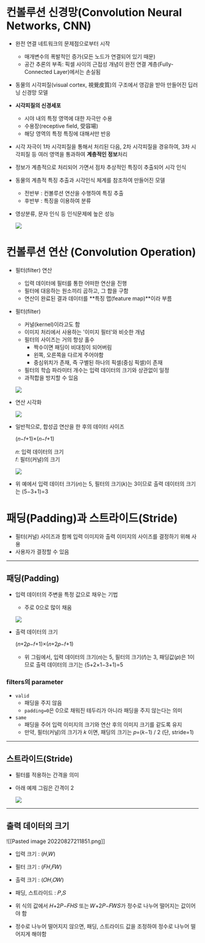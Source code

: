 # 컨볼루션 신경망(Convolution Neural Networks, CNN)

-   완전 연결 네트워크의 문제점으로부터 시작
    -   매개변수의 폭발적인 증가(모든 노드가 연결되어 있기 때문)
    -   공간 추론의 부족: 픽셀 사이의 근접성 개념이 완전 연결 계층(Fully-Connected Layer)에서는 손실됨
-   동물의 시각피질(visual cortex, 視覺皮質)의 구조에서 영감을 받아 만들어진 딥러닝 신경망 모델
    
-   __시각피질의 신경세포__
    
    -   시야 내의 특정 영역에 대한 자극만 수용
    -   수용장(receptive field, 受容場)
    -   해당 영역의 특정 특징에 대해서만 반응
-   시각 자극이 1차 시각피질을 통해서 처리된 다음, 2차 시각피질을 경유하여, 3차 시각피질 등 여러 영역을 통과하여 **계층적인 정보**처리
    
-   정보가 계층적으로 처리되어 가면서 점차 추상적인 특징이 추출되어 시각 인식
    
-   동물의 계층적 특징 추출과 시각인식 체계를 참조하여 만들어진 모델
    
    -   전반부 : 컨볼루션 연산을 수행하여 특징 추출
    -   후반부 : 특징을 이용하여 분류
-   영상분류, 문자 인식 등 인식문제에 높은 성능
    
    ![](https://upload.wikimedia.org/wikipedia/commons/6/63/Typical_cnn.png)



# 컨볼루션 연산 (Convolution Operation)

-   필터(filter) 연산
    
    -   입력 데이터에 필터를 통한 어떠한 연산을 진행
    -   필터에 대응하는 원소끼리 곱하고, 그 합을 구함
    -   연산이 완료된 결과 데이터를 **특징 맵(feature map)**이라 부름
    
-   필터(filter)
    -   커널(kernel)이라고도 함
    -   이미지 처리에서 사용하는 '이미지 필터'와 비슷한 개념
    -   필터의 사이즈는 거의 항상 홀수
        -   짝수이면 패딩이 비대칭이 되어버림
        -   왼쪽, 오른쪽을 다르게 주어야함
        -   중심위치가 존재, 즉 구별된 하나의 픽셀(중심 픽셀)이 존재
    -   필터의 학습 파라미터 개수는 입력 데이터의 크기와 상관없이 일정
    -   과적합을 방지할 수 있음
    
    ![](https://theano-pymc.readthedocs.io/en/latest/_images/numerical_padding_strides.gif)
-   연산 시각화
    
    ![](https://www.researchgate.net/profile/Ihab_S_Mohamed/publication/324165524/figure/fig3/AS:611103423860736@1522709818959/An-example-of-convolution-operation-in-2D-2.png)
-   일반적으로, 합성곱 연산을 한 후의 데이터 사이즈
    
    (𝑛−𝑓+1)×(𝑛−𝑓+1)
    
    𝑛: 입력 데이터의 크기  
    𝑓: 필터(커널)의 크기
    
    ![](https://miro.medium.com/max/1400/1*Fw-ehcNBR9byHtho-Rxbtw.gif)
-   위 예에서 입력 데이터 크기(𝑛)는 5, 필터의 크기(𝑘)는 3이므로 출력 데이터의 크기는 (5−3+1)=3



# 패딩(Padding)과 스트라이드(Stride)

-   필터(커널) 사이즈과 함께 입력 이미지와 출력 이미지의 사이즈를 결정하기 위해 사용
-   사용자가 결정할 수 있음

---

## 패딩(Padding)

-   입력 데이터의 주변을 특정 값으로 채우는 기법
    
    -   주로 0으로 많이 채움
    
    ![](https://miro.medium.com/max/395/1*1okwhewf5KCtIPaFib4XaA.gif)
-   출력 데이터의 크기
    
    (𝑛+2𝑝−𝑓+1)×(𝑛+2𝑝−𝑓+1)
    
    -   위 그림에서, 입력 데이터의 크기(𝑛)는 5, 필터의 크기(𝑓)는 3, 패딩값(𝑝)은 1이므로 출력 데이터의 크기는 (5+2×1−3+1)=5
### filters의 parameter
-   `valid`
    -   패딩을 주지 않음
    -   `padding=0`은 0으로 채워진 테두리가 아니라 패딩을 주지 않는다는 의미
-   `same`
    -   패딩을 주어 입력 이미지의 크기와 연산 후의 이미지 크기를 같도록 유지
    -   만약, 필터(커널)의 크기가 𝑘 이면, 패딩의 크기는 𝑝=(𝑘−1) / 2 (단, stride=1)

---

## 스트라이드(Stride)

-   필터를 적용하는 간격을 의미
    
-   아래 예제 그림은 간격이 2
    
    ![](https://miro.medium.com/max/294/1*BMngs93_rm2_BpJFH2mS0Q.gif)
    

---

## 출력 데이터의 크기

![[Pasted image 20220827211851.png]]

-   입력 크기 : (𝐻,𝑊)
-   필터 크기 : (𝐹𝐻,𝐹𝑊)
-   출력 크기 : (𝑂𝐻,𝑂𝑊)
-   패딩, 스트라이드 : 𝑃,𝑆

-   위 식의 값에서 𝐻+2𝑃−𝐹𝐻𝑆 또는 𝑊+2𝑃−𝐹𝑊𝑆가 정수로 나누어 떨어지는 값이어야 함
-   정수로 나누어 떨어지지 않으면, 패딩, 스트라이드 값을 조정하여 정수로 나누어 떨어지게 해야함

